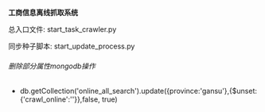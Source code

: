 **工商信息离线抓取系统**

总入口文件: start_task_crawler.py

同步种子脚本: start_update_process.py


###### 删除部分属性mongodb操作
* db.getCollection('online_all_search').update({province:'gansu'},{$unset:{'crawl_online':''}},false, true)